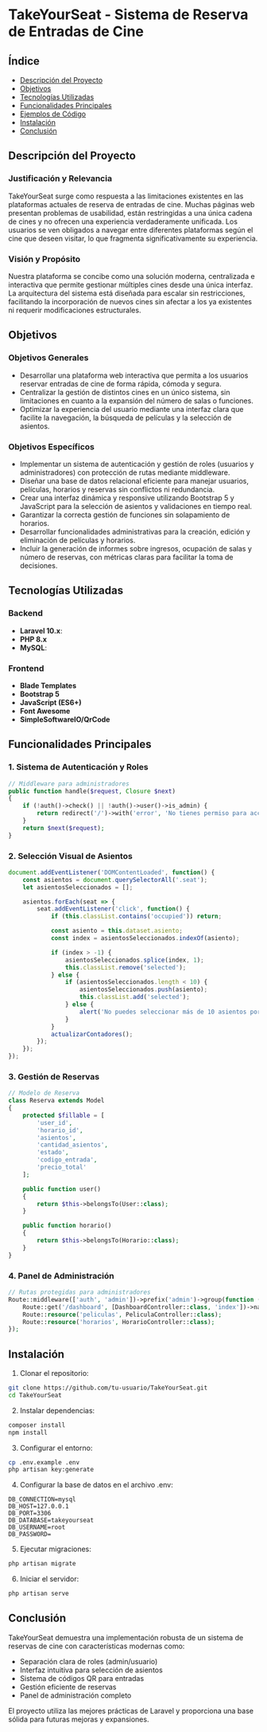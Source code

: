 # TakeYourSeat - Sistema de Reserva de Entradas de Cine

## Índice
- [Descripción del Proyecto](#descripción-del-proyecto)
- [Objetivos](#objetivos)
- [Tecnologías Utilizadas](#tecnologías-utilizadas)
- [Funcionalidades Principales](#funcionalidades-principales)
- [Ejemplos de Código](#ejemplos-de-código)
- [Instalación](#instalación)
- [Conclusión](#conclusión)

## Descripción del Proyecto
### Justificación y Relevancia
TakeYourSeat surge como respuesta a las limitaciones existentes en las plataformas actuales de reserva de entradas de cine. Muchas páginas web presentan problemas de usabilidad, están restringidas a una única cadena de cines y no ofrecen una experiencia verdaderamente unificada. Los usuarios se ven obligados a navegar entre diferentes plataformas según el cine que deseen visitar, lo que fragmenta significativamente su experiencia.

### Visión y Propósito
Nuestra plataforma se concibe como una solución moderna, centralizada e interactiva que permite gestionar múltiples cines desde una única interfaz. La arquitectura del sistema está diseñada para escalar sin restricciones, facilitando la incorporación de nuevos cines sin afectar a los ya existentes ni requerir modificaciones estructurales.

## Objetivos

### Objetivos Generales
- Desarrollar una plataforma web interactiva que permita a los usuarios reservar entradas de cine de forma rápida, cómoda y segura.
- Centralizar la gestión de distintos cines en un único sistema, sin limitaciones en cuanto a la expansión del número de salas o funciones.
- Optimizar la experiencia del usuario mediante una interfaz clara que facilite la navegación, la búsqueda de películas y la selección de asientos.

### Objetivos Específicos
- Implementar un sistema de autenticación y gestión de roles (usuarios y administradores) con protección de rutas mediante middleware.
- Diseñar una base de datos relacional eficiente para manejar usuarios, películas, horarios y reservas sin conflictos ni redundancia.
- Crear una interfaz dinámica y responsive utilizando Bootstrap 5 y JavaScript para la selección de asientos y validaciones en tiempo real.
- Garantizar la correcta gestión de funciones sin solapamiento de horarios.
- Desarrollar funcionalidades administrativas para la creación, edición y eliminación de películas y horarios.
- Incluir la generación de informes sobre ingresos, ocupación de salas y número de reservas, con métricas claras para facilitar la toma de decisiones.

## Tecnologías Utilizadas

### Backend
- **Laravel 10.x**: 
- **PHP 8.x**
- **MySQL**: 

### Frontend
- **Blade Templates**
- **Bootstrap 5**
- **JavaScript (ES6+)**
- **Font Awesome**
- **SimpleSoftwareIO/QrCode**

## Funcionalidades Principales

### 1. Sistema de Autenticación y Roles
```php
// Middleware para administradores
public function handle($request, Closure $next)
{
    if (!auth()->check() || !auth()->user()->is_admin) {
        return redirect('/')->with('error', 'No tienes permiso para acceder a esta página');
    }
    return $next($request);
}
```

### 2. Selección Visual de Asientos
```javascript
document.addEventListener('DOMContentLoaded', function() {
    const asientos = document.querySelectorAll('.seat');
    let asientosSeleccionados = [];

    asientos.forEach(seat => {
        seat.addEventListener('click', function() {
            if (this.classList.contains('occupied')) return;

            const asiento = this.dataset.asiento;
            const index = asientosSeleccionados.indexOf(asiento);

            if (index > -1) {
                asientosSeleccionados.splice(index, 1);
                this.classList.remove('selected');
            } else {
                if (asientosSeleccionados.length < 10) {
                    asientosSeleccionados.push(asiento);
                    this.classList.add('selected');
                } else {
                    alert('No puedes seleccionar más de 10 asientos por reserva.');
                }
            }
            actualizarContadores();
        });
    });
});
```

### 3. Gestión de Reservas
```php
// Modelo de Reserva
class Reserva extends Model
{
    protected $fillable = [
        'user_id',
        'horario_id',
        'asientos',
        'cantidad_asientos',
        'estado',
        'codigo_entrada',
        'precio_total'
    ];

    public function user()
    {
        return $this->belongsTo(User::class);
    }

    public function horario()
    {
        return $this->belongsTo(Horario::class);
    }
}
```

### 4. Panel de Administración
```php
// Rutas protegidas para administradores
Route::middleware(['auth', 'admin'])->prefix('admin')->group(function () {
    Route::get('/dashboard', [DashboardController::class, 'index'])->name('admin.dashboard');
    Route::resource('peliculas', PeliculaController::class);
    Route::resource('horarios', HorarioController::class);
});
```

## Instalación

1. Clonar el repositorio:
```bash
git clone https://github.com/tu-usuario/TakeYourSeat.git
cd TakeYourSeat
```

2. Instalar dependencias:
```bash
composer install
npm install
```

3. Configurar el entorno:
```bash
cp .env.example .env
php artisan key:generate
```

4. Configurar la base de datos en el archivo .env:
```
DB_CONNECTION=mysql
DB_HOST=127.0.0.1
DB_PORT=3306
DB_DATABASE=takeyourseat
DB_USERNAME=root
DB_PASSWORD=
```

5. Ejecutar migraciones:
```bash
php artisan migrate
```

6. Iniciar el servidor:
```bash
php artisan serve
```

## Conclusión
TakeYourSeat demuestra una implementación robusta de un sistema de reservas de cine con características modernas como:
- Separación clara de roles (admin/usuario)
- Interfaz intuitiva para selección de asientos
- Sistema de códigos QR para entradas
- Gestión eficiente de reservas
- Panel de administración completo

El proyecto utiliza las mejores prácticas de Laravel y proporciona una base sólida para futuras mejoras y expansiones.
